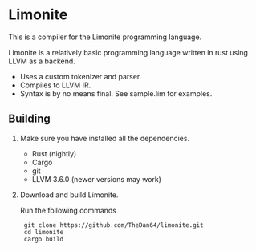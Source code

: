Limonite
========

This is a compiler for the Limonite programming language.

Limonite is a relatively basic programming language written in rust using LLVM as a backend.

* Uses a custom tokenizer and parser.
* Compiles to LLVM IR.
* Syntax is by no means final. See sample.lim for examples.

## Building
1. Make sure you have installed all the dependencies.
	* Rust (nightly)
	* Cargo
	* git
	* LLVM 3.6.0 (newer versions may work)

2. Download and build Limonite.

    Run the following commands

        git clone https://github.com/TheDan64/limonite.git
        cd limonite
        cargo build

